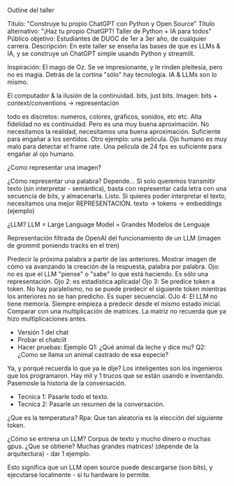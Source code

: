 Outline del taller

Título: "Construye tu propio ChatGPT con Python y Open Source"
Título alternativo:  "¡Haz tu propio ChatGPT! Taller de Python + IA para todos"
Público objetivo: Estudiantes de DUOC de 1er a 3er año, de cualquier carrera.
Descripción: En este taller se enseña las bases de que es LLMs & IA, y se construye un ChatGPT simple usando Python y streamlit.

Inspiración: 
El mago de Oz. Se ve impresionante, y le rinden pleitesía, pero no es magia. Detrás de la cortina "sólo" hay tecnología. IA & LLMs son lo mismo.

El computador & la ilusión de la continuidad.
bits, just bits. 
Imagen: bits + context/conventions -> representación

todo es discretos: numeros, colores, gráficos, sonidos, etc etc.
Alta fidelidad no es continuidad. Pero es una muy buena aproximación.
No necesitamos la realidad, necesitamos una buena aproximación. Suficiente para engañar a los sentidos.
Otro ejemplo: una película. Ojo humano es muy malo para detectar el frame rate. Una pelicula de 24 fps es suficiente para engañar al ojo humano.

¿Como representar una imagen?

¿Cómo representar una palabra?
Depende...
Si solo queremos transmitir texto (sin interpretar - semántica), basta con representar cada letra con una secuencia de bits, y almacenarla. Listo.
Si quieres poder interpretar el texto, necesitamos una mejor REPRESENTACIÓN.
texto -> tokens -> embeddings
(ejemplo)

¿LLM?
LLM = Large Language Model = Grandes Modelos de Lenguaje

Representación filtrada de OpenAI del funcionamiento de un LLM
(imagen de grommit poniendo tracks en el tren)

Predecir la próxima palabra a partir de las anteriores.
Mostrar imagen de cómo va avanzando la creación de la respuesta, palabra por palabra.
Ojo: no es que el LLM "piense" o "sabe" lo que está haciendo. Es sólo una representación.
Ojo 2: es estadística aplicada! 
Ojo 3: Se predice token a token. No hay paralelismo, no se puede predecir el siguiente token mientras los anteriores no se han predicho. Es super secuencial.
OJo 4: El LLM no tiene memoria. Siempre empieza a predecir desde el mismo estado inicial.
Comparar con una multiplicación de matrices. La matriz no recuerda que ya hizo multiplicaciones antes.

- Versión 1 del chat
- Probar el chatciit
- Hacer pruebas: Ejemplo Q1: ¿Qué animal da leche y dice mu? Q2: ¿Como se llama un animal castrado de esa especie?

Ya, y porqué recuerda lo que ya le dije?
Los inteligentes son los ingenieros que los programaron. Hay mil y 1 trucos que se están usando e inventando.
Pasemosle la historia de la conversación.
- Tecnica 1: Pasarle todo el texto.
- Tecnica 2: Pasarle un resumen de la conversación.

¿Que es la temperatura?
Rpa: Que tan aleatoria es la elección del siguiente token.

¿Cómo se entrena un LLM?
Corpus de texto y mucho dinero o muchas gpus.
¿Que se obtiene? Muchas grandes matrices! (depende de la arquitectura) - dar 1 ejemplo.

Esto significa que un LLM open source puede descargarse (son bits), y ejecutarse localmente - si tu hardware lo permite.
